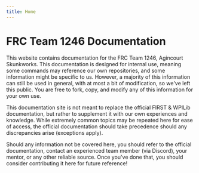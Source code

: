```yaml
---
title: Home
---
```


# FRC Team 1246 Documentation

This website contains documentation for the FRC Team 1246, Agincourt Skunkworks. This documentation is designed for internal use, meaning some commands may reference our own repositories, and some information might be specific to us. However, a majority of this information can still be used in general, with at most a bit of modification, so we've left this public. You are free to fork, copy, and modify any of this information for your own use.

This documentation site is not meant to replace the official FIRST & WPILib documentation, but rather to supplement it with our own experiences and knowledge. While extremely common topics may be repeated here for ease of access, the official documentation should take precedence should any discrepancies arise (exceptions apply).

Should any information not be covered here, you should refer to the official documentation, contact an experienced team member (via Discord), your mentor, or any other reliable source. Once you've done that, you should consider contributing it here for future reference!
